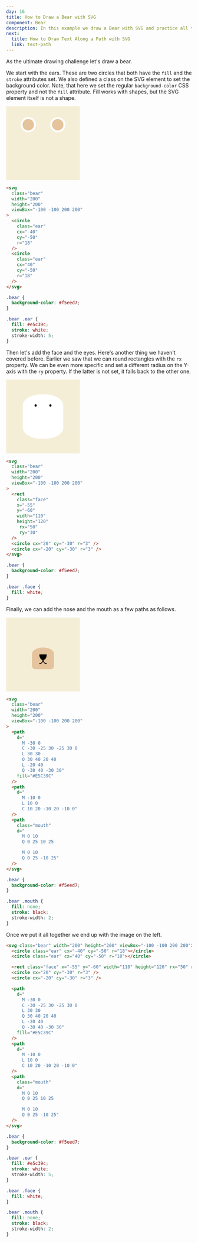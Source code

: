 ```yaml
---
day: 16
title: How to Draw a Bear with SVG
component: Bear
description: In this example we draw a Bear with SVG and practice all that we have learned so far.
next:
  title: How to Draw Text Along a Path with SVG
  link: text-path
---
```


As the ultimate drawing challenge let's draw a bear.

We start with the ears. These are two circles that both have the `fill` and the `stroke` attributes set. We also defined a class on the SVG element to set the background color. Note, that here we set the regular `background-color` CSS property and not the `fill` attribute. Fill works with shapes, but the SVG element itself is not a shape.

<div class="grid-200-2">

  <svg style="background-color: #f5eed7" width="200" height="200" viewBox="-100 -100 200 200">
    <circle cx="-40" cy="-50" r="18" fill="#E5C39C" stroke="white" stroke-width="5"/>
    <circle cx="40" cy="-50" r="18" fill="#E5C39C" stroke="white" stroke-width="5" />
  </svg>

<!-- prettier-ignore -->
```html
<svg 
  class="bear"
  width="200"
  height="200"
  viewBox="-100 -100 200 200"
>
  <circle 
    class="ear"
    cx="-40" 
    cy="-50" 
    r="18" 
  />
  <circle 
    class="ear"
    cx="40" 
    cy="-50" 
    r="18" 
  />
</svg>
```

```css
.bear {
  background-color: #f5eed7;
}

.bear .ear {
  fill: #e5c39c;
  stroke: white;
  stroke-width: 5;
}
```

</div>

Then let's add the face and the eyes. Here's another thing we haven't covered before. Earlier we saw that we can round rectangles with the `rx` property. We can be even more specific and set a different radius on the Y-axis with the `ry` property. If the latter is not set, it falls back to the other one.

<div class="grid-200-2">

  <svg style="background-color: #f5eed7" width="200" height="200" viewBox="-100 -100 200 200">
    <rect x="-55" y="-60" width="110" height="120" fill="white" rx="50" ry="30" />
    <circle cx="20" cy="-30" r="3" />
    <circle cx="-20" cy="-30" r="3" />
  </svg>

<!-- prettier-ignore -->
```html
<svg 
  class="bear"
  width="200"
  height="200"
  viewBox="-100 -100 200 200"
>
  <rect 
    class="face"
    x="-55"
    y="-60"
    width="110"
    height="120" 
     rx="50"
     ry="30"
  />
  <circle cx="20" cy="-30" r="3" />
  <circle cx="-20" cy="-30" r="3" />
</svg>
```

```css
.bear {
  background-color: #f5eed7;
}

.bear .face {
  fill: white;
}
```

</div>

Finally, we can add the nose and the mouth as a few paths as follows.

<div class="grid-200-2">

<svg style="background-color: #f5eed7" width="200" height="200" viewBox="-100 -100 200 200">
  <path
    d="
      M -30 0
      C -30 -25 30 -25 30 0
      L 30 30
      Q 30 40 20 40
      L -20 40
      Q -30 40 -30 30"
    fill="#E5C39C"
  />
  <path
    d="
      M -10 0
      L 10 0
      C 10 20 -10 20 -10 0"
  />
  <path
    d="
      M 0 10
      Q 0 25 10 25
      M 0 10
      Q 0 25 -10 25"
    fill="none"
    stroke="black"
    stroke-width="2"
  />
</svg>

<!-- prettier-ignore -->
```html
<svg 
  class="bear"
  width="200"
  height="200"
  viewBox="-100 -100 200 200"
>
  <path
    d="
      M -30 0
      C -30 -25 30 -25 30 0
      L 30 30
      Q 30 40 20 40
      L -20 40
      Q -30 40 -30 30"
    fill="#E5C39C"
  />
  <path
    d="
      M -10 0
      L 10 0
      C 10 20 -10 20 -10 0"
  />
  <path
    class="mouth"
    d="
      M 0 10
      Q 0 25 10 25

      M 0 10
      Q 0 25 -10 25"
  />
</svg>
```

```css
.bear {
  background-color: #f5eed7;
}

.bear .mouth {
  fill: none;
  stroke: black;
  stroke-width: 2;
}
```

</div>

Once we put it all together we end up with the image on the left.

<div class="code-flex">

```html
<svg class="bear" width="200" height="200" viewBox="-100 -100 200 200">
  <circle class="ear" cx="-40" cy="-50" r="18"></circle>
  <circle class="ear" cx="40" cy="-50" r="18"></circle>

  <rect class="face" x="-55" y="-60" width="110" height="120" rx="50" ry="30" />
  <circle cx="20" cy="-30" r="3" />
  <circle cx="-20" cy="-30" r="3" />

  <path
    d="
      M -30 0
      C -30 -25 30 -25 30 0
      L 30 30
      Q 30 40 20 40
      L -20 40
      Q -30 40 -30 30"
    fill="#E5C39C"
  />
  <path
    d="
      M -10 0
      L 10 0
      C 10 20 -10 20 -10 0"
  />
  <path
    class="mouth"
    d="
      M 0 10
      Q 0 25 10 25

      M 0 10
      Q 0 25 -10 25"
  />
</svg>
```

```css
.bear {
  background-color: #f5eed7;
}

.bear .ear {
  fill: #e5c39c;
  stroke: white;
  stroke-width: 5;
}

.bear .face {
  fill: white;
}

.bear .mouth {
  fill: none;
  stroke: black;
  stroke-width: 2;
}
```

</div>

